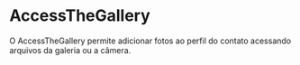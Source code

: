 # AccessTheGallery
<p> O AccessTheGallery permite adicionar fotos ao perfil do contato acessando arquivos da galeria ou a câmera. </p>
